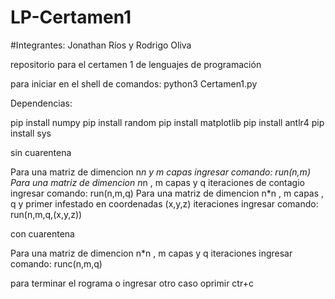 # LP-Certamen1
#Integrantes: Jonathan Ríos y Rodrigo Oliva

repositorio para el certamen 1 de lenguajes de programación

para iniciar en el shell de comandos:
python3 Certamen1.py

Dependencias:

pip install numpy
pip install random
pip install matplotlib
pip install antlr4
pip install sys

sin cuarentena

Para una matriz de dimencion n*n y m capas ingresar comando: run(n,m)
Para una matriz de dimencion n*n , m capas y q iteraciones de contagio ingresar comando: run(n,m,q)
Para una matriz de dimencion n*n , m capas , q  y primer infestado en coordenadas (x,y,z) iteraciones ingresar comando: run(n,m,q,(x,y,z))

con cuarentena

Para una matriz de dimencion n*n , m capas y q iteraciones ingresar comando: runc(n,m,q)

para terminar el rograma o ingresar otro caso oprimir ctr+c

